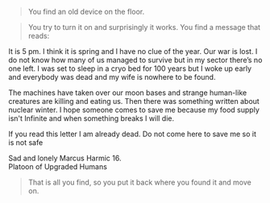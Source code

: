 > You find an old device on the floor.

> You try to turn it on and surprisingly it works. You find a message that reads:

It is 5 pm. I think it is spring and I have no clue of the year. Our war is lost. I do not know how many of us managed to survive but in my sector there’s no one left. I was set to sleep in a cryo bed for 100 years but I woke up early and everybody was dead and my wife is nowhere to be found.  

The machines have taken over our moon bases and strange human-like creatures are killing and eating us. Then there was something written about nuclear winter. I hope someone comes to save me because my food supply isn't Infinite and when something breaks I will die. 

If you read this letter I am already dead. Do not come here to save me so it is not safe

Sad and lonely Marcus Harmic 16.  
Platoon of Upgraded Humans

> That is all you find, so you put it back where you found it and move on.
